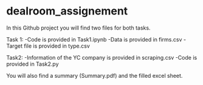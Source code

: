 # dealroom_assignement

In this Github project you will find two files for both tasks. 

Task 1:
-Code is provided in Task1.ipynb
-Data is provided in firms.csv
-Target file is provided in type.csv

Task2:
-Information of the YC company is provided in scraping.csv
-Code is provided in Task2.py


You will also find a summary (Summary.pdf) and the filled excel sheet.
